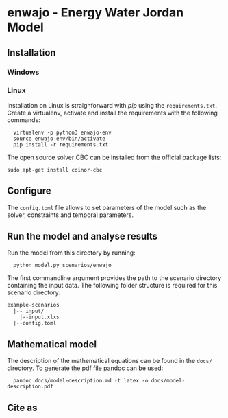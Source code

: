 
# enwajo - Energy Water Jordan Model

## Installation

### Windows

### Linux

Installation on Linux is straighforward with *pip* using the
`requirements.txt`. Create a virtualenv, activate and install the requirements with
the following commands:


```
  virtualenv -p python3 enwajo-env
  source enwajo-env/bin/activate
  pip install -r requirements.txt
```

The open source solver CBC can be installed from the official
package lists:

```
sudo apt-get install coinor-cbc
```

## Configure

The `config.toml` file allows to set parameters of the model such as the
solver, constraints and temporal parameters.

## Run the model and analyse results

Run the model from this directory by running:

```
  python model.py scenarios/enwajo
```

The first commandline argument provides the path to the scenario directory
containing the input data. The following folder structure is required for this
scenario directory:

```
example-scenarios
  |-- input/
    |--input.xlxs
  |--config.toml
```

##  Mathematical model

The description of the mathematical equations can be found in the `docs/`
directory. To generate the pdf file pandoc can be used:

```
  pandoc docs/model-description.md -t latex -o docs/model-description.pdf
```

## Cite as
